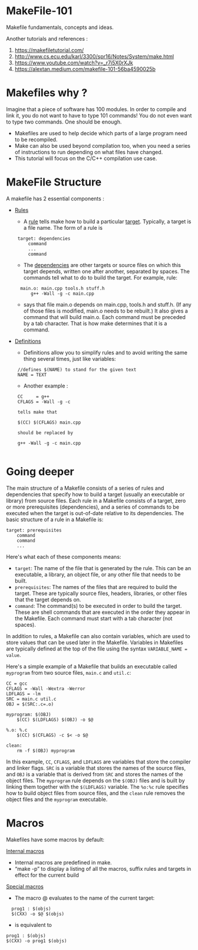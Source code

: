 # MakeFile-101
Makefile fundamentals, concepts and ideas.

Another tutorials and references :
 1. https://makefiletutorial.com/
 2. http://www.cs.ecu.edu/karl/3300/spr16/Notes/System/make.html
 3. https://www.youtube.com/watch?v=_r7i5X0rXJk
 4. https://alextan.medium.com/makefile-101-56ba4590025b

# Makefiles why ?

Imagine that a piece of software has 100 modules. In order to compile and link it, you do not want to have to type 101 commands! You do not even want to type two commands. One should be enough. 

- Makefiles are used to help decide which parts of a large program need to be recompiled. 
- Make can also be used beyond compilation too, when you need a series of instructions to run depending on what files have changed. 
- This tutorial will focus on the C/C++ compilation use case.

# MakeFile Structure

A makefile has 2 essential components :

 - <ins>Rules</ins>
 
   - A <ins>rule</ins> tells make how to build a particular <ins>target</ins>. Typically, a target is a file name. The form of a rule is

   ``` 
    target: dependencies
	    command
	    ...
	    command
    ```
    
    -  The <ins>dependencies</ins> are other targets or source files on which this target depends, written one after another, separated by spaces. The commands tell what to do to build the target. For example, rule:
    
    ```
      main.o: main.cpp tools.h stuff.h
	      g++ -Wall -g -c main.cpp
    ```
    
    - says that file main.o depends on main.cpp, tools.h and stuff.h. (If any of those files is modified, main.o needs to be rebuilt.) It also gives a command that will build main.o. Each command must be preceded by a tab character. That is how make determines that it is a command. 
 
 - <ins>Definitions</ins>
   - Definitions allow you to simplify rules and to avoid writing the same thing several times, just like variables:
   ```
    //defines $(NAME) to stand for the given text
    NAME = TEXT
   ```
   - Another example :
   ```
    CC     = g++
    CFLAGS = -Wall -g -c

    tells make that

    $(CC) $(CFLAGS) main.cpp

    should be replaced by

    g++ -Wall -g -c main.cpp
    
# Going deeper

The main structure of a Makefile consists of a series of rules and dependencies that specify how to build a target (usually an executable or library) from source files. Each rule in a Makefile consists of a target, zero or more prerequisites (dependencies), and a series of commands to be executed when the target is out-of-date relative to its dependencies. The basic structure of a rule in a Makefile is:

```
target: prerequisites
    command
    command
    ...
```

Here's what each of these components means:

- `target`: The name of the file that is generated by the rule. This can be an executable, a library, an object file, or any other file that needs to be built.
- `prerequisites`: The names of the files that are required to build the target. These are typically source files, headers, libraries, or other files that the target depends on.
- `command`: The command(s) to be executed in order to build the target. These are shell commands that are executed in the order they appear in the Makefile. Each command must start with a tab character (not spaces).

In addition to rules, a Makefile can also contain variables, which are used to store values that can be used later in the Makefile. Variables in Makefiles are typically defined at the top of the file using the syntax `VARIABLE_NAME = value`.

Here's a simple example of a Makefile that builds an executable called `myprogram` from two source files, `main.c` and `util.c`:

```
CC = gcc
CFLAGS = -Wall -Wextra -Werror
LDFLAGS = -lm
SRC = main.c util.c
OBJ = $(SRC:.c=.o)

myprogram: $(OBJ)
    $(CC) $(LDFLAGS) $(OBJ) -o $@

%.o: %.c
    $(CC) $(CFLAGS) -c $< -o $@

clean:
    rm -f $(OBJ) myprogram
```

In this example, `CC`, `CFLAGS`, and `LDFLAGS` are variables that store the compiler and linker flags. `SRC` is a variable that stores the names of the source files, and `OBJ` is a variable that is derived from `SRC` and stores the names of the object files. The `myprogram` rule depends on the `$(OBJ)` files and is built by linking them together with the `$(LDFLAGS)` variable. The `%o:%c` rule specifies how to build object files from source files, and the `clean` rule removes the object files and the `myprogram` executable.

# Macros

Makefiles have some macros by default:

<ins>Internal macros</ins>
- Internal macros are predefined in make.
- “make -p” to display a listing of all the macros, suffix
rules and targets in effect for the current build

<ins>Special macros</ins>
- The macro @ evaluates to the name of the current target:

```
  prog1 : $(objs)
  $(CXX) -o $@ $(objs)
```
- is equivalent to
```
prog1 : $(objs)
$(CXX) -o prog1 $(objs)
```
